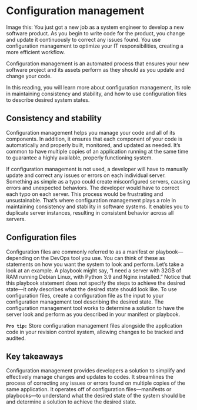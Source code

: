 # Configuration management
Image this: You just got a new job as a system engineer to develop a new software product. As you begin to write code for the product, you change and update it continuously to correct any issues found. You use configuration management to optimize your IT responsibilities, creating a more efficient workflow. 

Configuration management is an automated process that ensures your new software project and its assets perform as they should as you update and change your code.

In this reading, you will learn more about configuration management, its role in maintaining consistency and stability, and how to use configuration files to describe desired system states.

## Consistency and stability
Configuration management helps you manage your code and all of its components. In addition, it ensures that each component of your code is automatically and properly built, monitored, and updated as needed. It’s common to have multiple copies of an application running at the same time to guarantee a highly available, properly functioning system.

If configuration management is not used, a developer will have to manually update and correct any issues or errors on each individual server. Something as simple as a typo could create misconfigured servers, causing errors and unexpected behaviors. The developer would have to correct each typo on each server. This process would be frustrating and unsustainable. That’s where configuration management plays a role in maintaining consistency and stability in software systems. It enables you to duplicate server instances, resulting in consistent behavior across all servers.

## Configuration files
Configuration files are commonly referred to as a manifest or playbook—depending on the DevOps tool you use. You can think of these as statements on how you want the system to look and perform. Let’s take a look at an example. A playbook might say, “I need a server with 32GB of RAM running Debian Linux, with Python 3.9 and Nginx installed.” Notice that this playbook statement does not specify the steps to achieve the desired state—it only describes what the desired state should look like. To use configuration files, create a configuration file as the input to your configuration management tool describing the desired state. The configuration management tool works to determine a solution to have the server look and perform as you described in your manifest or playbook.

**`Pro tip:`** Store configuration management files alongside the application code in your revision control system, allowing changes to be tracked and audited.

## Key takeaways
Configuration management provides developers a solution to simplify and effectively manage changes and updates to codes. It streamlines the process of correcting any issues or errors found on multiple copies of the same application. It operates off of configuration files—manifests or playbooks—to understand what the desired state of the system should be and determine a solution to achieve the desired state.

